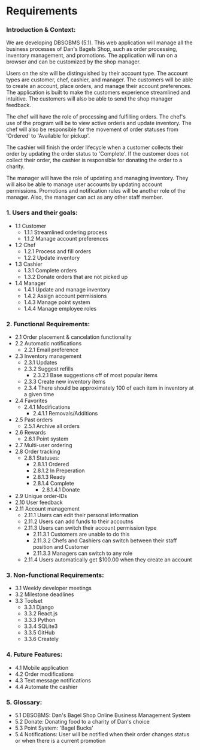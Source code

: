 # Requirements

### Introduction & Context:
We are developing DBSOBMS (5.1). This web application will manage all the business processes of Dan's Bagels Shop, such as order processing, inventory management, and promotions. The application will run on a browser and can be customized by the shop manager.

Users on the site will be distinguished by their account type. The account types are customer, chef, cashier, and manager. The customers will be able to create an account, place orders, and manage their account preferences. The application is built to make the customers experience streamlined and intuitive. The customers will also be able to send the shop manager feedback.

The chef will have the role of processing and fulfilling orders. The chef's use of the program will be to view active orderis and update inventory. The chef will also be responsible for the movement of order statuses from 'Ordered' to 'Available  for pickup'.

The cashier will finish the order lifecycle when a customer collects their order by updating the order status to 'Complete'. If the customer does not collect their order, the cashier is responsible for donating the order to a charity.

The manager will have the role of updating and managing inventory. They will also be able to manage user accounts by updating account permissions. Promotions and notification rules will be another role of the manager. Also, the manager can act as any other staff member.

### 1.  Users and their goals:
- 1.1 Customer
    - 1.1.1 Streamlined ordering process
    - 1.1.2 Manage account preferences
- 1.2 Chef
    - 1.2.1 Process and fill orders
    - 1.2.2 Update inventory
- 1.3 Cashier
    - 1.3.1 Complete orders
    - 1.3.2 Donate orders that are not picked up
- 1.4 Manager
    - 1.4.1 Update and manage inventory
    - 1.4.2 Assign account permissions
    - 1.4.3 Manage point system
    - 1.4.4 Manage employee roles

### 2. Functional Requirements:
- 2.1 Order placement & cancelation functionality
- 2.2 Automatic notifications
    - 2.2.1 Email preference
- 2.3 Inventory management
    - 2.3.1 Updates
    - 2.3.2 Suggest refills
        - 2.3.2.1 Base suggestions off of most popular items
    - 2.3.3 Create new inventory items
    - 2.3.4 There should be approximately 100 of each item in inventory at a given time
- 2.4 Favorites
    - 2.4.1 Modifications
        - 2.4.1.1 Removals/Additions
- 2.5 Past orders
    - 2.5.1 Archive all orders
- 2.6 Rewards
    - 2.6.1 Point system
- 2.7 Multi-user ordering
- 2.8 Order tracking
    - 2.8.1 Statuses:
        - 2.8.1.1 Ordered
        - 2.8.1.2 In Preperation
        - 2.8.1.3 Ready
        - 2.8.1.4 Complete
            - 2.8.1.4.1 Donate
- 2.9 Unique order-IDs
- 2.10 User feedback
- 2.11 Account management
    - 2.11.1 Users can edit their personal information
    - 2.11.2 Users can add funds to their accoutns
    - 2.11.3 Users can switch their account permission type
        - 2.11.3.1 Customers are unable to do this
        - 2.11.3.2 Chefs and Cashiers can switch between their staff position and Customer
        - 2.11.3.3 Managers can switch to any role
    - 2.11.4 Users automatically get $100.00 when they create an account

### 3. Non-functional Requirements:
- 3.1 Weekly developer meetings
- 3.2 Milestone deadlines
- 3.3 Toolset
    - 3.3.1 Django
    - 3.3.2 React.js
    - 3.3.3 Python
    - 3.3.4 SQLite3
    - 3.3.5 GitHub
    - 3.3.6 Creately

### 4. Future Features:
- 4.1 Mobile application
- 4.2 Order modifications
- 4.3 Text message notifications
- 4.4 Automate the cashier

### 5. Glossary:
- 5.1 DBSOBMS: Dan's Bagel Shop Online Business Management System
- 5.2 Donate: Donating food to a charity of Dan's choice
- 5.3 Point System: 'Bagel Bucks'
- 5.4 Notifications: User will be notified when their order changes status or when there is a current promotion
